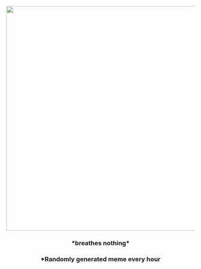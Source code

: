 <p align="center">
        <img src="https://i.redd.it/s7kh5bfirz491.jpg" width="600" height="600">
        </p>
        <h3 align="center">*breathes nothing*</h3>
        <h3 align="center">*Randomly generated meme every hour</h3>
    